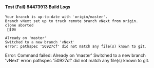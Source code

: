 #### Test (Fail) 84473913 Build Logs


```
Your branch is up-to-date with 'origin/master'.
Branch vNext set up to track remote branch vNext from origin.
clone aborted
 [0m

Already on 'master'
Switched to a new branch 'vNext'
error: pathspec '50927cf' did not match any file(s) known to git.

```

Error: Command failed: Already on 'master'
Switched to a new branch 'vNext'
error: pathspec '50927cf' did not match any file(s) known to git.
